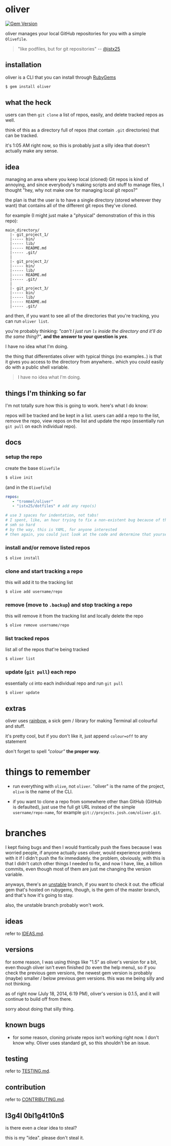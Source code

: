 oliver
======

[![Gem Version](https://badge.fury.io/rb/oliver.svg)](http://badge.fury.io/rb/oliver)

oliver manages your local GitHub
repositories for you with a simple `Olivefile`.

> "like podfiles, but for git repositories"
-- [@istx25](https://github.com/istx25)

installation
------------

oliver is a CLI that you can install
through [RubyGems](https://rubygems.org/gems/oliver)

```bash
$ gem install oliver
```

what the heck
-------------

users can then `git clone` a list of repos, easily,
and delete tracked repos as well.

think of this as a directory full of repos (that contain
  `.git` directories) that can be tracked.

it's 1:05 AM right now, so this is probably just
a silly idea that doesn't actually make any sense.


idea
----

managing an area where you keep local (cloned)
Git repos is kind of annoying, and since everybody's
making scripts and stuff to manage files, I thought
"hey, why not make one for managing local git repos?"

the plan is that the user is to have a single
directory (stored wherever they want) that contains
all of the different git repos they've cloned.

for example (I might just make a "physical"
demonstration of this in this repo):

```
main_directory/
  |- git_project_1/
  |----- bin/
  |----- lib/
  |----- README.md
  |----- .git/
  |
  |- git_project_2/
  |----- bin/
  |----- lib/
  |----- README.md
  |----- .git/
  |
  |- git_project_3/
  |----- bin/
  |----- lib/
  |----- README.md
  |----- .git/
```

and then, if you want to see
all of the directories that
you're tracking, you can run
`oliver list`.

you're probably thinking:
*"can't I just run `ls` inside the directory
and it'll do the same thing?"*, **and the
answer to your question is _yes_**.

I have no idea what I'm doing.

the thing that differentiates oliver with
typical things (no examples..) is that
it gives you access to the directory from
anywhere.. which you could easily do with a public
shell variable.

> I have no idea what I'm doing.


things I'm thinking so far
--------------------------

I'm not totally sure how this
is going to work. here's what I do know:

repos will be tracked and be kept in a list.
users can add a repo to the list, remove the repo,
view repos on the list and update the repo (essentially
  run `git pull` on each individual repo).

docs
----

### setup the repo

create the base `Olivefile`

```bash
$ olive init
```

(and in the `Olivefile`)

```yaml
repos:
   - "trommel/oliver"
   - "istx25/dotfiles" # add any repo(s)

# use 3 spaces for indentation, not tabs!
# I spent, like, an hour trying to fix a non-existent bug because of this
# smh so hard
# by the way, this is YAML, for anyone interested
# then again, you could just look at the code and determine that yourself
```

### install and/or remove listed repos

```bash
$ olive install
```

### clone and start tracking a repo

this will add it to the tracking list

```bash
$ olive add username/repo
```
### remove (move to `.backup`) and stop tracking a repo

this will remove it from the tracking list
and locally delete the repo

```bash
$ olive remove username/repo
```

### list tracked repos

list all of the repos that're being tracked

```bash
$ oliver list
```

### update (`git pull`) each repo

essentially `cd` into each individual
repo and run `git pull`

```bash
$ oliver update
```

extras
------

oliver uses [rainbow](https://github.com/sickill/rainbow),
a sick gem / library for making Terminal all colourful and stuff.

it's pretty cool, but if you don't like it, just
append `colour=off` to any statement

don't forget to spell *"colour"* **the proper way**.

things to remember
==================

- run everything with `olive`, not `oliver`. "oliver" is the name
of the project, `olive` is the name of the CLI.

- if you want to clone a repo from somewhere other than GitHub (GitHub
  is defaulted), just use the full git URL instead of the simple
  `username/repo-name`, for example `git://projects.josh.com/oliver.git`.

branches
========

I kept fixing bugs and then I would frantically
push the fixes because I was worried people, if anyone actually
uses oliver, would experience problems with it if I didn't push
the fix immediately. the problem, obviously, with this
is that I didn't catch other things I needed to fix, and now I have,
like, a billion commits, even though most of them are just me changing
the version variable.

anyways, there's an [unstable](https://github.com/trommel/oliver/tree/unstable)
branch, if you want to check it out.
the official gem that's hosted on rubygems, though, is
the gem of the master branch, and that's how it's going to stay.

also, the unstable branch probably won't work.

ideas
-----

refer to
[IDEAS.md](https://github.com/trommel/oliver/blob/master/spec/IDEAS.md).

versions
--------

for some reason, I was using things like "1.5" as oliver's
version for a bit, even though oliver isn't even finished (to
  even the help menu), so if you check the previous gem versions,
the newest gem version is probably (maybe) smaller / below
previous gem versions. this was me being silly and not thinking.

as of right now (July 18, 2014, 6:19 PM), oliver's version
is 0.1.5, and it will continue to build off from there.

sorry about doing that silly thing.

known bugs
----------

- for some reason, cloning private
repos isn't working right now.
I don't know why. Oliver uses standard
git, so this shouldn't be an issue.

testing
-------

refer to
[TESTING.md](https://github.com/trommel/oliver/blob/master/spec/TESTING.md).

contribution
------------

refer to
[CONTRIBUTING.md](https://github.com/trommel/oliver/blob/master/spec/CONTRIBUTING.md).


l3g4l 0bl1g4t10n$
------------------

is there even a clear idea to steal?

this is my "idea". please don't steal it.
